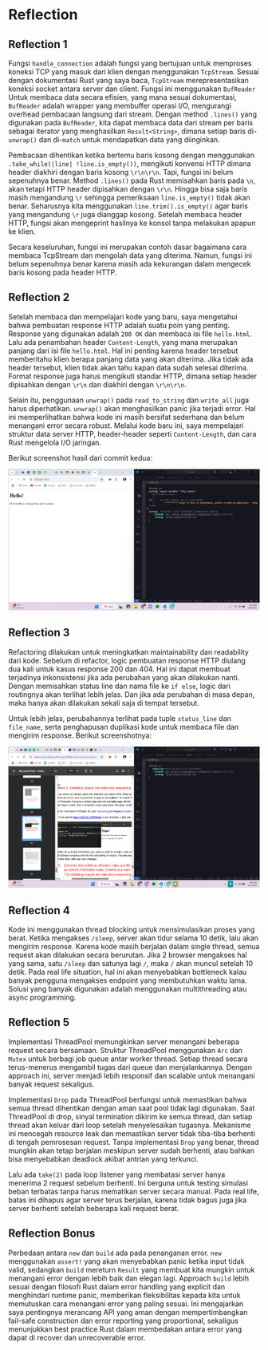 # Reflection

## Reflection 1
Fungsi `handle_connection` adalah fungsi yang bertujuan untuk memproses koneksi TCP yang masuk dari klien dengan menggunakan `TcpStream`. Sesuai dengan dokumentasi Rust yang saya baca, `TcpStream` merepresentasikan koneksi socket antara server dan client. Fungsi ini menggunakan `BufReader` Untuk membaca data secara efisien, yang mana sesuai dokumentasi, `BufReader` adalah wrapper yang membuffer operasi I/O, mengurangi overhead pembacaan langsung dari stream. Dengan method `.lines()` yang digunakan pada `BufReader`, kita dapat membaca data dari stream per baris sebagai iterator yang menghasilkan `Result<String>`, dimana setiap baris di-`unwrap()` dan di-`match` untuk mendapatkan data yang diinginkan.

Pembacaan dihentikan ketika bertemu baris kosong dengan menggunakan `.take_while(|line| !line.is_empty())`, mengikuti konvensi HTTP dimana header diakhiri dengan baris kosong `\r\n\r\n`. Tapi, fungsi ini belum sepenuhnya benar. Method `.lines()` pada Rust memisahkan baris pada `\n`, akan tetapi HTTP header dipisahkan dengan `\r\n`. Hingga bisa saja baris masih mengandung `\r` sehingga pemeriksaan `line.is_empty()` tidak akan benar. Seharusnya kita menggunakan `line.trim().is_empty()` agar baris yang mengandung `\r` juga dianggap kosong. Setelah membaca header HTTP, fungsi akan mengeprint hasilnya ke konsol tanpa melakukan apapun ke klien.

Secara keseluruhan, fungsi ini merupakan contoh dasar bagaimana cara membaca TcpStream dan mengolah data yang diterima. Namun, fungsi ini belum sepenuhnya benar karena masih ada kekurangan dalam mengecek baris kosong pada header HTTP.

## Reflection 2
Setelah membaca dan mempelajari kode yang baru, saya mengetahui bahwa pembuatan response HTTP adalah suatu poin yang penting. Response yang digunakan adalah `200 OK` dan membaca isi file `hello.html`. Lalu ada penambahan header `Content-Length`, yang mana merupakan panjang dari isi file `hello.html`. Hal ini penting karena header tersebut memberitahu klien berapa panjang data yang akan diterima. Jika tidak ada header tersebut, klien tidak akan tahu kapan data sudah selesai diterima. Format response juga harus mengikuti standar HTTP, dimana setiap header dipisahkan dengan `\r\n` dan diakhiri dengan `\r\n\r\n`.

Selain itu, penggunaan `unwrap()` pada `read_to_string` dan `write_all` juga harus diperhatikan. `unwrap()` akan menghasilkan panic jika terjadi error. Hal ini memperlihatkan bahwa kode ini masih bersifat sederhana dan belum menangani error secara robust. Melalui kode baru ini, saya mempelajari struktur data server HTTP, header-header seperti `Content-Length`, dan cara Rust mengelola I/O jaringan.

Berikut screenshot hasil dari commit kedua:

![Commit 2 screen capture](/assets/images/commit2.png)

## Reflection 3
Refactoring dilakukan untuk meningkatkan maintainability dan readability dari kode. Sebelum di refactor, logic pembuatan response HTTP diulang dua kali untuk kasus response 200 dan 404. Hal ini dapat membuat terjadinya inkonsistensi jika ada perubahan yang akan dilakukan nanti. Dengan memisahkan status line dan nama file ke `if else`, logic dari routingnya akan terlihat lebih jelas. Dan jika ada perubahan di masa depan, maka hanya akan dilakukan sekali saja di tempat tersebut.

Untuk lebih jelas, perubahannya terlihat pada tuple `status_line` dan `file_name`, serta penghapusan duplikasi kode untuk membaca file dan mengirim response. Berikut screenshotnya:

![Commit 3 screen capture](/assets/images/commit3.png)

## Reflection 4
Kode ini menggunakan thread blocking untuk mensimulasikan proses yang berat. Ketika mengakses `/sleep`, server akan tidur selama 10 detik, lalu akan mengirim response. Karena kode masih berjalan dalam single thread, semua request akan dilakukan secara berurutan. Jika 2 browser mengakses hal yang sama, satu `/sleep` dan satunya lagi `/`, maka `/` akan muncul setelah 10 detik. Pada real life situation, hal ini akan menyebabkan bottleneck kalau banyak pengguna mengakses endpoint yang membutuhkan waktu lama. Solusi yang banyak digunakan adalah menggunakan multithreading atau async programming.

## Reflection 5
Implementasi ThreadPool memungkinkan server menangani beberapa request secara bersamaan. Struktur ThreadPool menggunakan `Arc` dan `Mutex` untuk berbagi job queue antar worker thread. Setiap thread secara terus-menerus mengambil tugas dari queue dan menjalankannya. Dengan approach ini, server menjadi lebih responsif dan scalable untuk menangani banyak request sekaligus.

Implementasi `Drop` pada ThreadPool berfungsi untuk memastikan bahwa semua thread dihentikan dengan aman saat pool tidak lagi digunakan. Saat ThreadPool di drop, sinyal termination dikirim ke semua thread, dan setiap thread akan keluar dari loop setelah menyelesaikan tugasnya. Mekanisme ini mencegah resource leak dan memastikan server tidak tiba-tiba berhenti di tengah pemrosesan request. Tanpa implementasi `Drop` yang benar, thread mungkin akan tetap berjalan meskipun server sudah berhenti, atau bahkan bisa menyebabkan deadlock akibat antrian yang terkunci. 

Lalu ada `take(2)` pada loop listener yang membatasi server hanya menerima 2 request sebelum berhenti. Ini berguna untuk testing simulasi beban terbatas tanpa harus mematikan server secara manual. Pada real life, batas ini dihapus agar server terus berjalan, karena tidak bagus juga jika server berhenti setelah beberapa kali request berat.    

## Reflection Bonus
Perbedaan antara `new` dan `build` ada pada penanganan error. `new` menggunakan `assert!` yang akan menyebabkan panic ketika input tidak valid, sedangkan `build` mereturn `Result` yang membuat kita mungkin untuk menangani error dengan lebih baik dan elegan lagi. Approach `build` lebih sesuai dengan filosofi Rust dalam error handling yang explicit dan menghindari runtime panic, memberikan fleksibilitas kepada kita untuk memutuskan cara menangani error yang paling sesuai. Ini mengajarkan saya pentingnya merancang API yang aman dengan mempertimbangkan fail-safe construction dan error reporting yang proportional, sekaligus menunjukkan best practice Rust dalam membedakan antara error yang dapat di recover dan unrecoverable error.